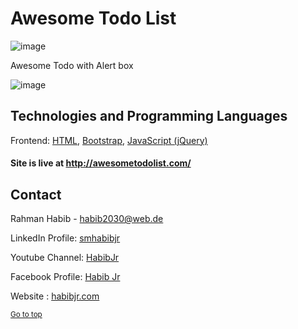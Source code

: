 # Awesome Todo List

![image](https://user-images.githubusercontent.com/77357735/194827751-78881715-262c-47d8-820a-7e02c7064f4f.png)


Awesome Todo with Alert box

![image](https://user-images.githubusercontent.com/77357735/194827003-0b36fc42-7fe4-4d25-b5db-45f61725ce03.png)


## Technologies and Programming Languages

Frontend: [HTML](https://haml.info/), [Bootstrap](https://getbootstrap.com/), [JavaScript (jQuery)](https://www.javascript.com/)

#### Site is live at http://awesometodolist.com/


## Contact

Rahman Habib - [habib2030@web.de](mailto:habib2030@web.de)

LinkedIn Profile: [smhabibjr](https://www.linkedin.com/in/smhabibjr)

Youtube Channel: [HabibJr](https://www.youtube.com/c/HabibJr)

Facebook Profile: [Habib Jr](https://www.facebook.com/smhabibjr)

Website : [habibjr.com](https://www.habibjr.com)

<sup align="right"><a href="#table-of-contents">Go to top</a></sup>
